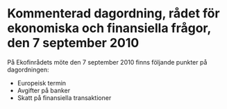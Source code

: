 # Kommenterad dagordning, rådet för ekonomiska och finansiella frågor, den 7 september 2010

På Ekofinrådets möte den 7 september 2010 finns följande punkter på dagordningen:

* Europeisk termin
* Avgifter på banker
* Skatt på finansiella transaktioner

